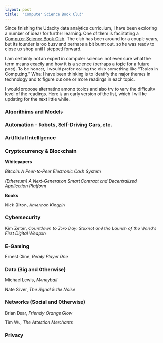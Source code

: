 ```yaml
---
layout: post
title:  "Computer Science Book Club"
---
```

Since finishing the Udacity data analytics curriculum, I have been exploring a number of ideas for further learning. One of them  is facilitating a [Computer Science Book Club](https://medium.com/@TiltedListener/why-you-should-start-a-computer-science-book-club-baf6c440c0c9). The club has been around for a couple years, but its founder is too busy and perhaps a bit burnt out, so he was ready to close up shop until I stepped forward.

I am certainly not an expert in computer science: not even sure what the term means exactly and how it is a science (perhaps a topic for a future post). To be honest, I would prefer calling the club something like "Topics in Computing."  What I have been thinking is to identify the major themes in technology and to figure out one or more readings in each topic.

I would propose alternating among topics and also try to vary the difficulty level of the readings. Here is an early version of the list, which I will be updating for the next little while.

### Algorithims and Models
### Automation - Robots, Self-Driving Cars, etc.
### Artificial Intelligence
### Cryptocurrency & Blockchain
**Whitepapers**

*Bitcoin: A Peer-to-Peer Electronic Cash System*

*(Ethereum) A Next-Generation Smart Contract and Decentralized Application Platform*

**Books**

Nick Bilton, *American Kingpin*

### Cybersecurity
Kim Zetter, *Countdown to Zero Day: Stuxnet and the Launch of the World's First Digital Weapon*
### E-Gaming
Ernest Cline, *Ready Player One*
### Data (Big and Otherwise)
Michael Lewis, *Moneyball*

Nate Silver, *The Signal & the Noise*
### Networks (Social and Otherwise)
Brian Dear, *Friendly Orange Glow*

Tim Wu, *The Attention Merchants*
### Privacy
